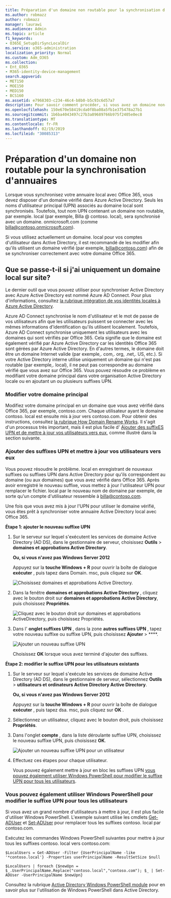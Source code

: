```yaml
---
title: Préparation d'un domaine non routable pour la synchronisation d'annuaires
ms.author: robmazz
author: robmazz
manager: laurawi
ms.audience: Admin
ms.topic: article
f1_keywords:
- O365E_SetupDirSyncLocalDir
ms.service: o365-administration
localization_priority: Normal
ms.custom: Adm_O365
ms.collection:
- Ent_O365
- M365-identity-device-management
search.appverid:
- MET150
- MOE150
- MED150
- BCS160
ms.assetid: e7968303-c234-46c4-b8b0-b5c93c6d57a7
description: Pour savoir comment procéder, si vous avez un domaine non-routale associé à vos utilisateurs locaux avant de procéder à une synchronisation avec Office 365.
ms.openlocfilehash: 150e670e58419cda0f8ba08a5fb1e375478a27b1
ms.sourcegitcommit: 1b6ba4043497c27b3a89689766b975f2405e0ec8
ms.translationtype: MT
ms.contentlocale: fr-FR
ms.lasthandoff: 02/19/2019
ms.locfileid: "30085313"
---
```

# <a name="prepare-a-non-routable-domain-for-directory-synchronization"></a>Préparation d'un domaine non routable pour la synchronisation d'annuaires
Lorsque vous synchronisez votre annuaire local avec Office 365, vous devez disposer d'un domaine vérifié dans Azure Active Directory. Seuls les noms d'utilisateur principal (UPN) associés au domaine local sont synchronisés. Toutefois, tout nom UPN contenant un domaine non routable, par exemple. local (par exemple, Billa @ contoso. local), sera synchronisé avec un domaine. onmicrosoft.com (comme billa@contoso.onmicrosoft.com). 

Si vous utilisez actuellement un domaine. local pour vos comptes d'utilisateur dans Active Directory, il est recommandé de les modifier afin qu'ils utilisent un domaine vérifié (par exemple, billa@contoso.com) afin de se synchroniser correctement avec votre domaine Office 365.
  
## <a name="what-if-i-only-have-a-local-on-premises-domain"></a>Que se passe-t-il si j'ai uniquement un domaine local sur site?

Le dernier outil que vous pouvez utiliser pour synchroniser Active Directory avec Azure Active Directory est nommé Azure AD Connect. Pour plus d'informations, consultez [la rubrique intégration de vos identités locales à Azure Active Directory](https://docs.microsoft.com/azure/architecture/reference-architectures/identity/azure-ad).
  
Azure AD Connect synchronise le nom d'utilisateur et le mot de passe de vos utilisateurs afin que les utilisateurs puissent se connecter avec les mêmes informations d'identification qu'ils utilisent localement. Toutefois, Azure AD Connect synchronise uniquement les utilisateurs avec les domaines qui sont vérifiés par Office 365. Cela signifie que le domaine est également vérifié par Azure Active Directory car les identités Office 365 sont gérées par Azure Active Directory. En d'autres termes, le domaine doit être un domaine Internet valide (par exemple,. com,. org, .net,. US, etc.). Si votre Active Directory interne utilise uniquement un domaine qui n'est pas routable (par exemple,. local), il ne peut pas correspondre au domaine vérifié que vous avez sur Office 365. Vous pouvez résoudre ce problème en modifiant votre domaine principal dans votre organisation Active Directory locale ou en ajoutant un ou plusieurs suffixes UPN.
  
### <a name="change-your-primary-domain"></a>**Modifier votre domaine principal**

Modifiez votre domaine principal en un domaine que vous avez vérifié dans Office 365, par exemple, contoso.com. Chaque utilisateur ayant le domaine contoso. local est ensuite mis à jour vers contoso.com. Pour obtenir des instructions, consultez [la rubrique How Domain Rename Works](https://go.microsoft.com/fwlink/p/?LinkId=624174). Il s'agit d'un processus très important, mais il est plus facile d' [Ajouter des suffixES UPN et de mettre à jour vos utilisateurs vers eux](prepare-a-non-routable-domain-for-directory-synchronization.md#bk_register), comme illustré dans la section suivante.
  
### <a name="add-upn-suffixes-and-update-your-users-to-them"></a>**Ajouter des suffixes UPN et mettre à jour vos utilisateurs vers eux**

Vous pouvez résoudre le problème. local en enregistrant de nouveaux suffixes ou suffixes UPN dans Active Directory pour qu'ils correspondent au domaine (ou aux domaines) que vous avez vérifié dans Office 365. Après avoir enregistré le nouveau suffixe, vous mettez à jour l'utilisateur UPN pour remplacer le fichier. local par le nouveau nom de domaine par exemple, de sorte qu'un compte d'utilisateur ressemble à billa@contoso.com.
  
Une fois que vous avez mis à jour l'UPN pour utiliser le domaine vérifié, vous êtes prêt à synchroniser votre annuaire Active Directory local avec Office 365.
  
 **Étape 1: ajouter le nouveau suffixe UPN**
  
1. Sur le serveur sur lequel s'exécutent les services de domaine Active Directory (AD DS), dans le gestionnaire de serveur, choisissez **Outils** \> **domaines et approbations Active Directory**.
    
    **Ou, si vous n'avez pas Windows Server 2012**
    
    Appuyez sur la **touche Windows + R** pour ouvrir la boîte de dialogue **exécuter** , puis tapez dans Domain. msc, puis cliquez sur **OK**.
    
    ![Choisissez domaines et approbations Active Directory.](media/46b6e007-9741-44af-8517-6f682e0ac974.png)
  
2. Dans la fenêtre **domaines et approbations Active Directory** , cliquez avec le bouton droit sur **domaines et approbations Active Directory**, puis choisissez **Propriétés**.
    
    ![Cliquez avec le bouton droit sur domaines et approbations ActiveDirectory, puis choisissez Propriétés.](media/39d20812-ffb5-4ba9-8d7b-477377ac360d.png)
  
3. Dans l' **onglet suffixes UPN** , dans la zone **autres suffixes UPN** , tapez votre nouveau suffixe ou suffixe UPN, puis choisissez **Ajouter** \> ****.
    
    ![Ajouter un nouveau suffixe UPN](media/a4aaf919-7adf-469a-b93f-83ef284c0915.PNG)
  
    Choisissez **OK** lorsque vous avez terminé d'ajouter des suffixes. 
    
 **Étape 2: modifier le suffixe UPN pour les utilisateurs existants**
  
1. Sur le serveur sur lequel s'exécute les services de domaine Active Directory (AD DS), dans le gestionnaire de serveur, sélectionnez **Outils** \> **utilisateurs et ordinateurs Active Directory Active Directory**.
    
    **Ou, si vous n'avez pas Windows Server 2012**
    
    Appuyez sur la **touche Windows + R** pour ouvrir la boîte de dialogue **exécuter** , puis tapez dsa. msc, puis cliquez sur **OK** .
    
2. Sélectionnez un utilisateur, cliquez avec le bouton droit, puis choisissez **Propriétés**.
    
3. Dans l'onglet **compte** , dans la liste déroulante suffixe UPN, choisissez le nouveau suffixe UPN, puis choisissez **OK**.
    
    ![Ajouter un nouveau suffixe UPN pour un utilisateur](media/54876751-49f0-48cc-b864-2623c4835563.png)
  
4. Effectuez ces étapes pour chaque utilisateur.
    
    Vous pouvez également mettre à jour en bloc les suffixes UPN [vous pouvez également utiliser Windows PowerShell pour modifier le suffixe UPN pour tous les utilisateurs](prepare-a-non-routable-domain-for-directory-synchronization.md#BK_Posh).
    
### <a name="you-can-also-use-windows-powershell-to-change-the-upn-suffix-for-all-users"></a>**Vous pouvez également utiliser Windows PowerShell pour modifier le suffixe UPN pour tous les utilisateurs**

Si vous avez un grand nombre d'utilisateurs à mettre à jour, il est plus facile d'utiliser Windows PowerShell. L'exemple suivant utilise les cmdlets [Get-ADUser](https://go.microsoft.com/fwlink/p/?LinkId=624312) et [Set-ADUser](https://go.microsoft.com/fwlink/p/?LinkId=624313) pour remplacer tous les suffixes contoso. local par contoso.com. 

Exécutez les commandes Windows PowerShell suivantes pour mettre à jour tous les suffixes contoso. local vers contoso.com:
    
  ```
  $LocalUsers = Get-ADUser -Filter {UserPrincipalName -like '*contoso.local'} -Properties userPrincipalName -ResultSetSize $null
  ```

  ```
  $LocalUsers | foreach {$newUpn = $_.UserPrincipalName.Replace("contoso.local","contoso.com"); $_ | Set-ADUser -UserPrincipalName $newUpn}
  ```
Consultez la rubrique [Active Directory Windows PowerShell module](https://go.microsoft.com/fwlink/p/?LinkId=624314) pour en savoir plus sur l'utilisation de Windows PowerShell dans Active Directory. 

